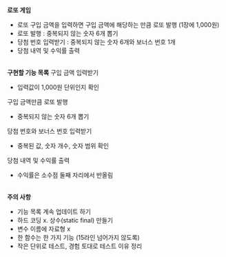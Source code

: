 **로또 게임**
- 로또 구입 금액을 입력하면 구입 금액에 해당하는 만큼 로또 발행 (1장에 1,000원)
- 로또 발행 : 중복되지 않는 숫자 6개 뽑기
- 당첨 번호 입력받기 : 중복되지 않는 숫자 6개와 보너스 번호 1개
- 당첨 내역 및 수익률 출력<br><br>

**구현할 기능 목록**
구입 금액 입력받기
- 입력값이 1,000원 단위인지 확인

구입 금액만큼 로또 발행
- 중복되지 않는 숫자 6개 뽑기

당첨 번호와 보너스 번호 입력받기
- 중복된 값, 숫자 개수, 숫자 범위 확인

당첨 내역 및 수익률 출력
- 수익률은 소수점 둘째 자리에서 반올림<br><br>

**주의 사항**
- 기능 목록 계속 업데이트 하기
- 하드 코딩 x. 상수(static final) 만들기
- 변수 이름에 자료형 x
- 한 함수는 한 가지 기능 (15라인 넘어가지 않도록)
- 작은 단위로 테스트, 경험 토대로 테스트 이유 정리

